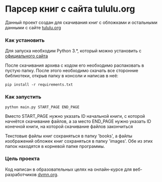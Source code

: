 # Парсер книг с сайта tululu.org

Данный проект создан для скачивания книг с обложками и остальными данными с сайте [tululu.org](https://tululu.org/)

### Как установить

Для запуска необходим Python 3.*, который можно установить с [официального сайта](https://www.python.org/)

После скачивания архива с кодом его необходимо распаковать в пустую папку. После этого необходимо скачать все сторонние библиотеки, открыв папку в консоли и написав в неё:
```
pip install -r requirements.txt
```

### Как запустить

```
python main.py START_PAGE END_PAGE
```
Вместо START_PAGE нужно указать ID начальной книги, с которой начнётся скачивание файлов, а за место END_PAGE нужно указать ID конечной книги, на которой скачивание файлов закончиться

Текстовые файлы книг сохраняться в папку 'books', а файлы изображений обложек книг сохраняться в папку 'images'. Обе из этих папок находятся в корневой папке программы.

### Цель проекта

Код написан в образовательных целях на онлайн-курсе для веб-разработчиков [dvmn.org](https://dvmn.org/).
